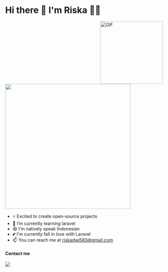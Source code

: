<h1 style="center">
    Hi there 👋 I'm Riska 👨‍💻
</h1>


<img align="right" height="200" alt="GIF" src="https://github.com/riskadwinuraini/form-login/blob/master/dist/img/pacote-fullstack-danki-code.gif" />

<img src="https://github-readme-stats.vercel.app/api?username=destroylord&show_icons=true&theme=dracula" width="400">

- ⚡ Excited to create open-source projects
- 🌱 I’m currently learning laravel
- 😄 I'm natively speak Indonesian
- 💕 I'm currently fall in love with Laravel
- 📫 You can reach me at riskadwi583@gmail.com




#### Contact me
  <a href="https://www.facebook.com/riskaadwnr/" target="_blank">
    <img src="https://img.shields.io/badge/Facebook-1877F2?style=for-the-badge&logo=facebook&logoColor=white" />
  </a>
